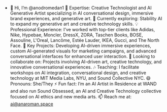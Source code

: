 - 👋 Hi, I’m @anodromedan1
    🎨 Expertise: Creative Technologist and AI Generative Artist specializing in AI conversational design, immersive brand experiences, and generative art.
    🌱 Currently exploring: Stability AI to expand my generative art and creative technology skills.
    💡 Professional Experience: I’ve worked with top-tier clients like Adidas, Nike, Hypebae, Moncler, DressX, ZORA, Taschen Books, BOSE, Assouline, L'Oreal, Lancôme, Estée Lauder, IKEA, Gucci, and The North Face.
    💼 Key Projects: Developing AI-driven immersive experiences, custom AI-generated visuals for marketing campaigns, and advanced conversational interfaces for enhanced user interaction.
    💞️ Looking to collaborate on: Projects involving AI-driven art, creative technology, and innovative conversational experiences.
    🎶 Teaching: I facilitate workshops on AI integration, conversational design, and creative technology at MIT Media Labs, NYU, and Sound Collective NYC.
    😄 Pronouns: She/They
    ⚡ Fun fact: I’m an AI Artist in Residence at WAND and also run Sound Obsessed, an AI and Creative Technology collective focused on AI ethics and new media arts.
    📫 Reach me at: ai@anaroman.space

